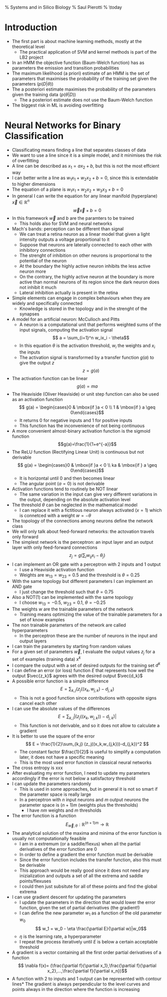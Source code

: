 % Systems and in Silico Biology
% Saul Pierotti
% \today

# Introduction
* The first part is about machine learning methods, mostly at the theoretical level
	* The practical application of SVM and kernel methods is part of the LB2 project
* In an HMM the objective function (Baum-Welch function) has as parameters the emission and transition probabilities
* The maximum likelihood (a priori) estimate of an HMM is the set of parameters that maximises the probability of the training set given the parameters ($p(D|\theta)$)
* The a posteriori estimate maximises the probability of the parameters given the training data ($p(\theta|D)$)
	* The a posteriori estimate does not use the Baum-Welch function
* The biggest risk in ML is avoiding overfitting

# Neural Networks for Binary Classification
* Classificating means finding a line that separates classes of data
* We want to use a line since it is a simple model, and it minimises the risk of overfitting
* A line can be described as $x_1 = ax_2+b$, but this is not the most effcient way
* I can better write a line as $w_1 x_1 + w_2 x_2 + b = 0$, since this is extendable to higher dimensions
* The equation of a plane is $w_1 x_1 +w_2 x_2 +w_3 x_3 +b = 0$
* In general I can write the equation for any linear manifold (hyperplane) $\vec{x} \in \mathbb{R}^n$
$$\vec{w}\vec{x} + b = 0$$
* In this framework $\vec{w}$ and $b$ are the paramters to be trained
	* This holds also for SVM and neural networks
* Mach's bands: perception can be different than signal
	* We can treat a retina neuron as a linear model that given a light intensity outputs a voltage proportional to it
	* Suppose that neurons are laterally connected to each other with inhibitory connections
	* The strenght of inhibition on other neurons is proportional to the potential of the neuron
	* At the boundary the highly active neuron inhibits the less active neuron more
	* On the contrary, the highly active neuron at the boundary is more active than normal neurons of its region since the dark neuron does not inhibit it much
	* Lateral inhibition actually is present in the retina
* Simple elements can engage in complex behaviours when they are widely and specifically connected
	* Knowledge is stored in the topology and in the strenght of the synapses
* A model for an artificial neuron: McCulloch and Pitts
	* A neuron is a computational unit that performs weighted sums of the input signals, computing the activation signal
$$ a = \sum_{i=1}^n w_ix_i - \theta$$
	* In this equation $\theta$ is the activation threshold, $w_i$ the weights and $x_i$ the inputs
	* The activation signal is transformed by a transfer function $g(a)$ to give the output $z$
$$z = g(a)$$
* The activation function can be linear
$$g(a) = ma$$
* The Heaviside (Oliver Heaviside) or unit step function can also be used as an activation function
$$ g(a) = \begin{cases}0 & \mbox{if }a < 0 \\ 1 & \mbox{if } a \geq 0\end{cases}$$
	* It returns 0 for negative inputs and 1 for positive inputs
	* This function has the inconvenience of not being continuous
* A more convenient almost-binary activation function is the sigmoid function
$$g(a)=\frac{1}{1+e^{-a}}$$
* The ReLU function (Rectifying Linear Unit) is continuous but not derivable
$$ g(a) = \begin{cases}0 & \mbox{if }a < 0 \\ ka & \mbox{if } a \geq 0\end{cases}$$
	* It is horizontal until 0 and then becomes linear
	* The angular point ($a=0$) is not derivable
* Activation functions tend to routinely be NOT linear
	* The same variation in the input can give very different variations in the output, depending on the absolute activation level
* The threshold $\theta$ can be neglected in the mathematical model
	* I can replace it with a fictitious neuron always activated ($x=1$) which is connetced with a weight $w=-\theta$
* The topology of the connections among neurons define the network class
* We will only talk about feed-forward networks: the actovation travels only forward
* The simplest network is the perceptron: an input layer and an output layer with only feed-forward connections
$$ z_j = g(\sum_i w_{ij} x_i - \theta_j)$$
* I can implement an OR gate with a perceptron with 2 inputs and 1 output
	* I use a Heaviside activation function
	* Weights are $w_{13}=w_{23}=0.5$ and the threshold is $\theta=0.25$
* With the same topology but different parameters I can implement an AND gate
	* I just change the threshold such that $\theta=0.75$
* Also a NOT(1) can be implemented with the same topology
	* I choose $w_{13}=-0.5$, $w_{23}=0.1$, $\theta=-0.25$
* The weights $w$ are the trainable parameters of the network
	* Training means optimizing the value of the trainable parameters for a set of know examples
* The non trainable parameters of the network are called hyperparameters
	* In the perceptron these are the number of neurons in the input and output layers
* I can train the parameters by starting from random values
* For a given set of parameters $\vec{w}$, I evaluate the output values $z_j$ for a set of examples (training data) $x^k$
* I compare the output with a set of desired outputs for the training set $d^k$
* I can define an error (or loss) function $E$ that represents how well the output $\vec{z_k}$ agrees with the desired output $\vec{d_k}$
* A possible error function is a simple difference
$$ E = \sum_{k,j} (z_j((x_k,w_{j,k})-d_{j,k}) $$
	* This is not a good function since contributions with opposite signs cancel each other
* I can use the absolute values of the differences
$$ E = \sum_{k,j} |(z_j((x_k,w_{j,k}))-d_{j,k})| $$
	* This function is not derivable, and so it does not allow to calculate a gradient
* It is better to use the square of the error
$$ E = \frac{1}{2}\sum_{k,j} (z_j((x_k,w_{j,k}))-d_{j,k})^2 $$
	* The constant factor $\frac{1}{2}$ is useful to simplify a computation later, it does not have a specific meaning
	* This is the most used error function in classical neural networks
* The cross entropy is xxx
* After evaluating my error function, I need to update my parameters accordingly if the error is not below a satisfactory threshold
* I can update the parameters randomly
	* This is used in some approaches, but in general it is not so smart if the parameter space is really large
	* In a perceptron with $n$ input neurons and $m$ output neurons the parameter space is $(n+1)m$ (weights plus the thresholds)
		* I have $nm$ weights and $m$ thresholds
* The error function is a function
$$ E_{\vec{w},\theta} : \mathbb{R}^{(n+1)m} \to \mathbb{R}$$
* The analytical solution of the maxima and minima of the error function is usually not computationally feasible
	* I am in a extremum (or a saddle/flexus) when all the partial derivatives of the error function are 0
	* In order to define a gradient the error function must be derivable
	* Since the error function includes the transfer function, also this must be derivable
	* This approach would be really good since it does not need any inizialization and outputs a set of all the extrema and saddle points/flexuses
	* I could then just subsitute for all of these points and find the global extrema
* I can use gradient descent for updating the parameters
	* I update the parameters in the direction that would lower the error function, given the set of partial derivatives (the gradient!)
	* I can define the new parameter $w_1$ as a function of the old parameter $w_0$
$$ w_1 = w_0 - \eta \frac{\partial E}{\partial w}|w_0$$
	* $\eta$ is the learning rate, a hyperparameter
	* I repeat the process iteratively until $E$ is below a certain acceptable threshold
* A gradient is a vector containing all the first order partial derivatives of a function
$$ \nabla f(x)= (\frac{\partial f}{\partial x_1},\frac{\partial f}{\partial x_2},...,\frac{\partial f}{\partial x_n})$$
* A function with 2 to inputs and 1 output can be represented with contour lines* The gradient is always perpendicular to the level curves and points always in the direction where the function is increasing

